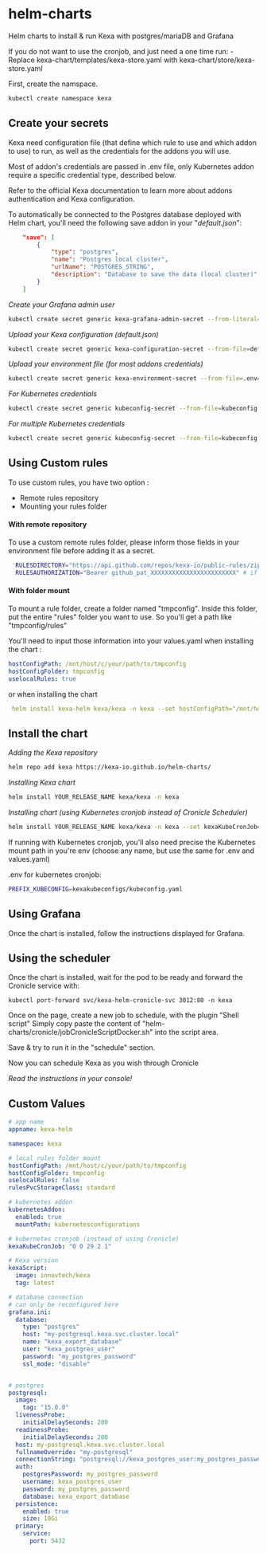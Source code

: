 # helm-charts
Helm charts to install &amp; run Kexa with postgres/mariaDB and Grafana

If you do not want to use the cronjob, and just need a one time run:
    - Replace kexa-chart/templates/kexa-store.yaml with kexa-chart/store/kexa-store.yaml

First, create the namspace.
```bash
kubectl create namespace kexa
```

## Create your secrets

Kexa need configuration file (that define which rule to use and which addon to use) to run,
as well as the credentials for the addons you will use.

Most of addon's credentials are passed in .env file, only Kubernetes addon require
a specific credential type, described below.

Refer to the official Kexa documentation to learn more about addons authentication
and Kexa configuration.

To automatically be connected to the Postgres database deployed with Helm chart, you'll need
the following save addon in your "_default.json_":
```json
    "save": [
        {
            "type": "postgres",
            "name": "Postgres local cluster",
            "urlName": "POSTGRES_STRING",
            "description": "Database to save the data (local cluster)"
        }
    ]
```

*Create your Grafana admin user*
```bash
kubectl create secret generic kexa-grafana-admin-secret --from-literal=admin-user=admin --from-literal=admin-password=strongpassword -n kexa
```

*Upload your Kexa configuration (default.json)*
```bash
kubectl create secret generic kexa-configuration-secret --from-file=default.json=default.json -n kexa
```

*Upload your environment file (for most addons credentials)*
```bash
kubectl create secret generic kexa-environment-secret --from-file=.env=.env -n kexa
```

*For Kubernetes credentials*
```bash
kubectl create secret generic kubeconfig-secret --from-file=kubeconfig.yaml=kubeconfig.yaml -n kexa
```

*For multiple Kubernetes credentials*
```bash
kubectl create secret generic kubeconfig-secret --from-file=kubeconfig.yaml=kubeconfig.yaml --from-file=secondkubeconfig.yaml=secondkubeconfig.yaml -n kexa
```

## Using Custom rules

To use custom rules, you have two option :
  - Remote rules repository
  - Mounting your rules folder

#### With remote repository

To use a custom remote rules folder, please inform those fields in your environment file
before adding it as a secret.

```bash
  RULESDIRECTORY="https://api.github.com/repos/kexa-io/public-rules/zipball/main" # example with kexa-io/public-rules (same as default rules available in Helm chart)
  RULESAUTHORIZATION="Bearer github_pat_XXXXXXXXXXXXXXXXXXXXXXXX" # if repo is private
```

#### With folder mount

To mount a rule folder, create a folder named "tmpconfig".
Inside this folder, put the entire "rules" folder you want to use.
So you'll get a path like "tmpconfig/rules"

You'll need to input those information into your values.yaml when installing the chart :

```yaml
hostConfigPath: /mnt/host/c/your/path/to/tmpconfig
hostConfigFolder: tmpconfig
uselocalRules: true
```

or when installing the chart

```yaml
 helm install kexa-helm kexa/kexa -n kexa --set hostConfigPath="/mnt/host/c/your/path/to/tmpconfig" --set uselocalRules="true"
```

## Install the chart

*Adding the Kexa repository*
```bash
helm repo add kexa https://kexa-io.github.io/helm-charts/
```

*Installing Kexa chart*
```bash
helm install YOUR_RELEASE_NAME kexa/kexa -n kexa
```

*Installing chart (using Kubernetes cronjob instead of Cronicle Scheduler)*
```bash
helm install YOUR_RELEASE_NAME kexa/kexa -n kexa --set kexaKubeCronJob="*/2 * * * *" --set kubernetesAddon.mountPath="kexakubeconfigs" # 2 minutes cronjob
```

If running with Kubernetes cronjob, you'll also need precise the Kubernetes mount path
in you're env (choose any name, but use the same for .env and values.yaml)

.env for kubernetes cronjob:
```bash
PREFIX_KUBECONFIG=kexakubeconfigs/kubeconfig.yaml
```

## Using Grafana

Once the chart is installed, follow the instructions displayed for Grafana.

## Using the scheduler

Once the chart is installed, wait for the pod to be ready and forward the Cronicle service with:
```
kubectl port-forward svc/kexa-helm-cronicle-svc 3012:80 -n kexa
```

Once on the page, create a new job to schedule, with the plugin "Shell script"
Simply copy paste the content of  "helm-charts/cronicle/jobCronicleScriptDocker.sh" into the script area.

Save & try to run it in the "schedule" section.

Now you can schedule Kexa as you wish through Cronicle


*Read the instructions in your console!*

## Custom Values

```yaml
# app name
appname: kexa-helm

namespace: kexa

# local rules folder mount
hostConfigPath: /mnt/host/c/your/path/to/tmpconfig
hostConfigFolder: tmpconfig
uselocalRules: false
rulesPvcStorageClass: standard

# kubernetes addon
kubernetesAddon:
  enabled: true
  mountPath: kubernetesconfigurations

# kubernetes cronjob (instead of using Cronicle)
kexaKubeCronJob: "0 0 29 2 1"

# Kexa version
kexaScript:
  image: innovtech/kexa
  tag: latest

# database connection
# can only be reconfigured here
grafana.ini:
  database:
    type: "postgres"
    host: "my-postgresql.kexa.svc.cluster.local"
    name: "kexa_export_database"
    user: "kexa_postgres_user"
    password: "my_postgres_password"
    ssl_mode: "disable"


# postgres
postgresql:
  image:
    tag: "15.0.0"
  livenessProbe:
    initialDelaySeconds: 200
  readinessProbe:
    initialDelaySeconds: 200
  host: my-postgresql.kexa.svc.cluster.local
  fullnameOverride: "my-postgresql"
  connectionString: "postgresql://kexa_postgres_user:my_postgres_password@my-postgresql.kexa.svc.cluster.local:5432/kexa_export_database"
  auth:
    postgresPassword: my_postgres_password
    username: kexa_postgres_user
    password: my_postgres_password
    database: kexa_export_database
  persistence:
    enabled: true
    size: 10Gi
  primary:
    service:
      port: 5432
```
